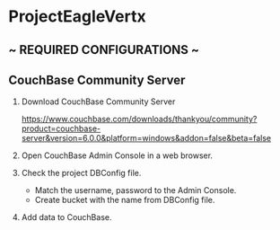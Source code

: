 # ProjectEagleVertx

## ~ REQUIRED CONFIGURATIONS ~

## CouchBase Community Server

1. Download CouchBase Community Server

    https://www.couchbase.com/downloads/thankyou/community?product=couchbase-server&version=6.0.0&platform=windows&addon=false&beta=false

2. Open CouchBase Admin Console in a web browser.

3. Check the project DBConfig file.
    - Match the username, password to the Admin Console.
    - Create bucket with the name from DBConfig file.
    
4. Add data to CouchBase.



